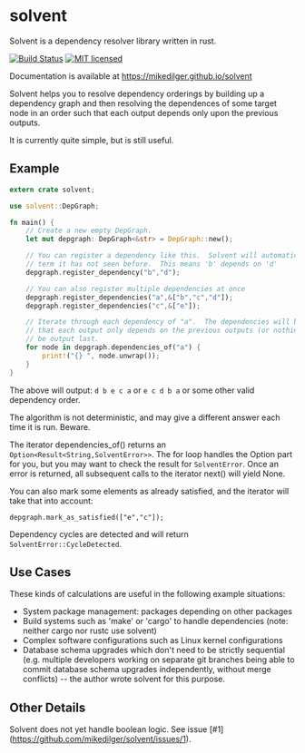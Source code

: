 # solvent
Solvent is a dependency resolver library written in rust.

[![Build Status](https://travis-ci.org/mikedilger/solvent.svg?branch=master)](https://travis-ci.org/mikedilger/solvent)
[![MIT licensed](https://img.shields.io/badge/license-MIT-blue.svg)](./LICENSE)

Documentation is available at https://mikedilger.github.io/solvent

Solvent helps you to resolve dependency orderings by building up a dependency graph and then
resolving the dependences of some target node in an order such that each output depends only upon
the previous outputs.

It is currently quite simple, but is still useful.

## Example

```rust
extern crate solvent;

use solvent::DepGraph;

fn main() {
    // Create a new empty DepGraph.
    let mut depgraph: DepGraph<&str> = DepGraph::new();

    // You can register a dependency like this.  Solvent will automatically create nodes for any
    // term it has not seen before.  This means 'b' depends on 'd'
    depgraph.register_dependency("b","d");

    // You can also register multiple dependencies at once
    depgraph.register_dependencies("a",&["b","c","d"]);
    depgraph.register_dependencies("c",&["e"]);

    // Iterate through each dependency of "a".  The dependencies will be returned in an order such
    // that each output only depends on the previous outputs (or nothing).  The target itself will
    // be output last.
    for node in depgraph.dependencies_of("a") {
        print!("{} ", node.unwrap());
    }
}
```

The above will output:  `d b e c a` or `e c d b a` or some other valid dependency order.

The algorithm is not deterministic, and may give a different answer each time it is run.  Beware.

The iterator dependencies_of() returns an `Option<Result<String,SolventError>>`.  The for loop
handles the Option part for you, but you may want to check the result for `SolventError`.  Once an
error is returned, all subsequent calls to the iterator next() will yield None.

You can also mark some elements as already satisfied, and the iterator will take that into account:

```ignore
depgraph.mark_as_satisfied(["e","c"]);
```

Dependency cycles are detected and will return `SolventError::CycleDetected`.

## Use Cases
These kinds of calculations are useful in the following example situations:
* System package management: packages depending on other packages
* Build systems such as 'make' or 'cargo' to handle dependencies (note: neither cargo nor rustc use
  solvent)
* Complex software configurations such as Linux kernel configurations
* Database schema upgrades which don't need to be strictly sequential (e.g. multiple developers
  working on separate git branches being able to commit database schema upgrades independently,
  without merge conflicts) -- the author wrote solvent for this purpose.

## Other Details
Solvent does not yet handle boolean logic.  See issue [#1]
(https://github.com/mikedilger/solvent/issues/1).
